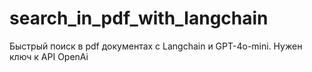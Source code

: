 # search_in_pdf_with_langchain
Быстрый поиск в pdf документах с Langchain и GPT-4o-mini.
Нужен ключ к API OpenAi

